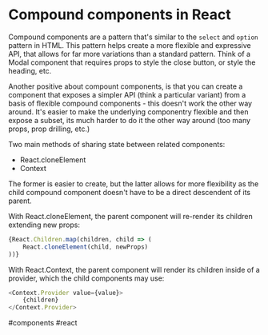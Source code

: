 # Compound components in React

Compound components are a pattern that's similar to the `select` and `option` pattern in HTML. This pattern helps create a more flexible and expressive API, that allows for far more variations than a standard pattern. Think of a Modal component that requires props to style the close button, or style the heading, etc.

Another positive about compount components, is that you can create a component that exposes a simpler API (think a particular variant) from a basis of flexible compound components - this doesn't work the other way around. It's easier to make the underlying componentry flexible and then expose a subset, its much harder to do it the other way around (too many props, prop drilling, etc.)

Two main methods of sharing state between related components:
- React.cloneElement
- Context

The former is easier to create, but the latter allows for more flexibility as the child compound component doesn't have to be a direct descendent of its parent.

With React.cloneElement, the parent component will re-render its children extending new props:
```javascript
{React.Children.map(children, child => (
    React.cloneElement(child, newProps)
))}
```

With React.Context, the parent component will render its children inside of a provider, which the child components may use:
```javascript
<Context.Provider value={value}>
    {children}
</Context.Provider>
```

#components
#react